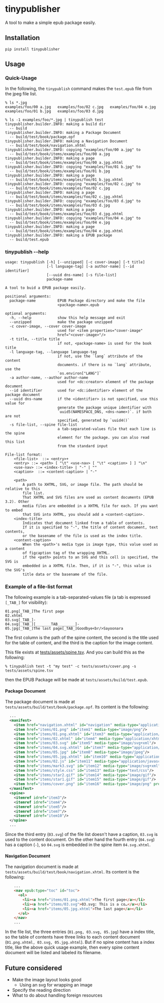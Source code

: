 # tinypublisher

A tool to make a simple epub package easily.

## Installation

```
pip install tinypublisher
```

## Usage

### Quick-Usage

In the following, the `tinypublish` command makes the `test.epub` file from the jpeg file list.

```
% ls *.jpg
examples/foo/00 a.jpg	examples/foo/02 c.jpg	examples/foo/04 e.jpg
examples/foo/01 b.jpg	examples/foo/03 d.jpg

% ls -1 examples/foo/*.jpg | tinypublish test
tinypublisher.builder.INFO: making a build dir
  -- build
tinypublisher.builder.INFO: making a Package Document
  -- build/test/book/package.opf
tinypublisher.builder.INFO: making a Navigation Document
  -- build/test/book/navigation.xhtml
tinypublisher.builder.INFO: copying "examples/foo/00 a.jpg" to
  -- build/test/book/items/examples/foo/00 a.jpg
tinypublisher.builder.INFO: making a page
  -- build/test/book/items/examples/foo/00 a.jpg.xhtml
tinypublisher.builder.INFO: copying "examples/foo/01 b.jpg" to
  -- build/test/book/items/examples/foo/01 b.jpg
tinypublisher.builder.INFO: making a page
  -- build/test/book/items/examples/foo/01 b.jpg.xhtml
tinypublisher.builder.INFO: copying "examples/foo/02 c.jpg" to
  -- build/test/book/items/examples/foo/02 c.jpg
tinypublisher.builder.INFO: making a page
  -- build/test/book/items/examples/foo/02 c.jpg.xhtml
tinypublisher.builder.INFO: copying "examples/foo/03 d.jpg" to
  -- build/test/book/items/examples/foo/03 d.jpg
tinypublisher.builder.INFO: making a page
  -- build/test/book/items/examples/foo/03 d.jpg.xhtml
tinypublisher.builder.INFO: copying "examples/foo/04 e.jpg" to
  -- build/test/book/items/examples/foo/04 e.jpg
tinypublisher.builder.INFO: making a page
  -- build/test/book/items/examples/foo/04 e.jpg.xhtml
tinypublisher.builder.INFO: making a EPUB package
  -- build/test.epub
```

### tinypublish --help

```
usage: tinypublish [-h] [--unzipped] [-c cover-image] [-t title]
                   [-l language-tag] [-a author-name] [--id identifier]
				   [--uuid dns-name] [-s file-list]
                   package-name

A tool to buid a EPUB package easily.

positional arguments:
  package-name          EPUB Package directory and make the file
                        <package-name>.epub

optional arguments:
  -h, --help            show this help message and exit
  --unzipped            make the package unzipped
  -c cover-image, --cover cover-image
                        used for <item properties="cover-image"
						href="<cover-image>"/>
  -t title, --title title
                        if not, <package-name> is used for the book title
  -l language-tag, --language language-tag
                        if not, use the `lang` attribute of the content
						documents. if there is no `lang` attribute, use the
						`os.environ["LANG"]`
  -a author-name, --author author-name
                        used for <dc:creator> element of the package document
  --id identifier       used for <dc:identifier> element of the package document
  --uuid dns-name       if the <identifier> is not specified, use this value for
	                    generate the package unique identifier with
						`uuid5(NAMESPACE_DNS, <dns-name>)`. if both are not
						specified, generated by `uuid4()`
  -s file-list, --spine file-list
                        a tab-separated-values file that each line is the spine
						element for the package. you can also read this list
						from the standard input

File-list format:
    <file-list>  ::= <entry>+
    <entry> ::= <path> [ "\t" <use-nav> [ "\t" <caption> ] ] "\n"
    <use-nav> ::= <index-title> | "-" | ""
    <caption>  ::= <content-caption> | "-"

    <path>
        A path to XHTML, SVG, or image file. The path should be relative to this
        file list.
        That XHTML and SVG files are used as content documents (EPUB 3.2). Other
        media files are embedded in a XHTML file for each. If you want to embed
        that SVG into XHTML, you should add a <content-caption>.
    <index-title>
        Indicates that document linked from a table of contents.
        If it is specified to "-", the title of content document, text contents,
        or the basename of the file is used as the index title.
    <content-caption>
        When the <path>'s media type is image type, this value used as a content
        of figcaption tag of the wrapping XHTML.
        if the <path> points to an SVG and this cell is specified, the SVG is
        embedded in a XHTML file. Then, if it is "-", this value is the SVG's
        title data or the basename of the file.
```

### Example of a file-list format

The following example is a tab-separated-values file (a tab is expressed `[_TAB_]` for visibility):

```
01.png[_TAB_]The first page
02.xhtml
03.svg[_TAB_]-
04.svg[_TAB_][_______TAB________]-
05.jpg[_TAB_]The last page[_TAB_]Goodbye<br/>Sayoonara
```

The first column is the path of the spine content, the second is the title used for the table of content, and the third is the caption for the image content.

This file exists at [tests/assets/spine.tsv](tests/assets/spine.tsv). And you can build this as the following:

```
% tinypublish test -t "my test" -c tests/assets/cover.png -s tests/assets/spine.tsv
```

then the EPUB Package will be made at `tests/assets/build/test.epub`.

#### Package Document

The package document is made at `tests/assets/build/test/book/package.opf`. Its content is the following:

``` xml
  ...
  <manifest>
    <item href="navigation.xhtml" id="navigation" media-type="application/xhtml+xml" properties="nav"/>
    <item href="items/01.png" id="item1" media-type="image/png"/>
    <item href="items/01.png.xhtml" id="item3" media-type="application/xhtml+xml"/>
    <item href="items/02.xhtml" id="item4" media-type="application/xhtml+xml"/>
    <item href="items/03.svg" id="item5" media-type="image/svg+xml"/>
    <item href="items/04.svg.xhtml" id="item7" media-type="application/xhtml+xml"/>
    <item href="items/05.jpg" id="item8" media-type="image/jpeg"/>
    <item href="items/05.jpg.xhtml" id="item10" media-type="application/xhtml+xml"/>
    <item href="items/02.js" id="item11" media-type="application/javascript"/>
    <item href="items/mark3.svg" id="item12" media-type="image/svg+xml"/>
    <item href="items/style.css" id="item13" media-type="text/css"/>
    <item href="items/star2.gif" id="item14" media-type="image/gif"/>
    <item href="items/star1.gif" id="item15" media-type="image/gif"/>
    <item href="items/cover.png" id="item16" media-type="image/png" properties="cover-image"/>
  </manifest>
  <spine>
    <itemref idref="item3"/>
    <itemref idref="item4"/>
    <itemref idref="item5"/>
    <itemref idref="item7"/>
    <itemref idref="item10"/>
  </spine>
  ...
```

Since the third entry (`03.svg`) of the file list doesn't have a caption, `03.svg` is used to the content document. On the other hand the fourth entry (`04.svg`) has a caption (`-`), so `04.svg` is embedded in the spine item `04.svg.xhtml`.

#### Navigation Document

The navigation document is made at `tests/assets/build/test/book/navigation.xhtml`. Its content is the following:

``` html
    ...
    <nav epub:type="toc" id="toc">
      <ol>
        <li><a href="items/01.png.xhtml">The first page</a></li>
        <li><a href="items/03.svg">03.svg: This is a co…</a></li>
        <li><a href="items/05.jpg.xhtml">The last page</a></li>
      </ol>
    </nav>
    ...
```

In the file list, the three entries (`01.png, 03.svg, 05.jpg`) have a index title, so the table of contents have three links to each content document (`01.png.xhtml, 03.svg, 05.jpg.xhtml`). But if no spine content has a index title, like the above quick usage example, then every spine content document will be listed and labeled its filename.

## Future considered

- Make the image layout looks good
  - Using an svg for wrapping an image
- Specify the reading direction
- What to do about handling foreign resources

